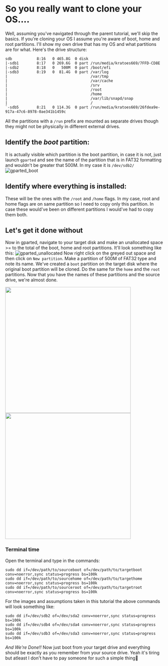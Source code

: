 # So you really want to clone your OS....
Well, assuming you've navigated through the parent tutorial, we'll skip the basics. If you're cloning your OS I assume you're aware of boot, home and root partitions. I'll show my own drive that has my OS and what partitions are for what. Here's the drive structure:
```console
sdb           8:16   0 465.8G  0 disk 
|-sdb1        8:17   0 269.6G  0 part /run/media/kratoes669/7FFD-CD8E
|-sdb2        8:18   0   500M  0 part /boot/efi
|-sdb3        8:19   0  81.4G  0 part /var/log
|                                     /var/tmp
|                                     /var/cache
|                                     /srv
|                                     /root
|                                     /home
|                                     /var/lib/snapd/snap
|                                     /
`-sdb5        8:21   0 114.3G  0 part /run/media/kratoes669/26fdea9e-917a-47c6-8978-0ae341b1459c
```
All the partitions with a `/run` prefix are mounted as separate drives though they might not be physically in different external drives.

## Identify the *boot* partition:
It is actually visible which partition is the boot partition, in case it is not, just launch `gparted` and see the name of the partition that is in FAT32 formatting and wouldn't be greater that 500M. In my case it is `/dev/sdb2/`
![gparted_boot](../../assets/gparted_boot.png)
## Identify where everything is installed:
These will be the ones with the `/root` and `/home` flags. In my case, root and home flags are on same partition so I need to copy only this partition. In case these would've been on different partitions I would've had to copy them both.
## Let's get it done without
Now in gparted, navigate to your target disk and make an unallocated space >= to the total of the boot, home and root partitions.
It'll look something like this:
![gparted_unallocated](../../assets/gparted_unallocated.png)
Now right click on the greyed out space and then click on `New partition`. Make a partition of 500M of FAT32 type and note its name. We've created a `boot` partition on the target disk where the original boot partition will be cloned. Do the same for the `home` and the `root` partitions. Now that you have the names of these partitions and the source drive, we're almost done.

<p float="center">
  <img src="../../assets/gparted_newpart.png" width="400"/>
  <img src="../../assets/gparted_fat32.png" width="400"/>
</p>


### Terminal time
Open the terminal and type in the commands:
```console
sudo dd if=/dev/path/to/sourceboot of=/dev/path/to/targetboot conv=noerror,sync status=progress bs=100k
sudo dd if=/dev/path/to/sourcehome of=/dev/path/to/targethome conv=noerror,sync status=progress bs=100k
sudo dd if=/dev/path/to/sourceroot of=/dev/path/to/targetroot conv=noerror,sync status=progress bs=100k
```
For the images and assumptions taken in this tutorial the above commands will look something like:
```console
sudo dd if=/dev/sdb2 of=/dev/sda2 conv=noerror,sync status=progress bs=100k
sudo dd if=/dev/sdb4 of=/dev/sda4 conv=noerror,sync status=progress bs=100k
sudo dd if=/dev/sdb3 of=/dev/sda3 conv=noerror,sync status=progress bs=100k
```
*And We're Done!!*
Now just boot from your target drive and everything should be exactly as you remember from your source drive. Yeah it's tiring but atleast I don't have to pay someone for such a simple thing🥱
